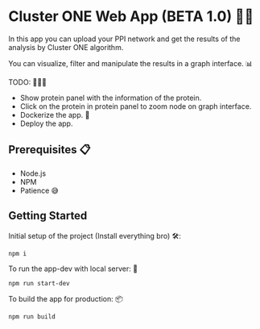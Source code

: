 # Cluster ONE Web App (BETA 1.0) 🧬🧬

In this app you can upload your PPI network and get the results of the analysis by Cluster ONE algorithm.

You can visualize, filter and manipulate the results in a graph interface. 📊

TODO: 👨🏼‍🎓

- Show protein panel with the information of the protein.
- Click on the protein in protein panel to zoom node on graph interface.
- Dockerize the app. 🐳
- Deploy the app.

## Prerequisites 📋

- Node.js
- NPM
- Patience 😅

## Getting Started

Initial setup of the project (Install everything bro) 🛠️:

```
npm i
```

To run the app-dev with local server: 🚀

```
npm run start-dev
```

To build the app for production: 📦

```
npm run build
```
